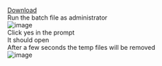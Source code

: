 <a href="https://github.com/shourgamer2/TempFileRemover/releases/download/ver1.1.0/TempFileDeleter.bat">Download</a> <br>
Run the batch file as administrator  <br>
![image](https://user-images.githubusercontent.com/90188229/155931898-04e7e5bf-b9ba-45c6-b158-927a6f1ef9b0.png) <br>
Click yes in the prompt <br>
It should open  <br>
After a few seconds the temp files will be removed<br>
![image](https://user-images.githubusercontent.com/90188229/155932065-177d5c4b-0362-4ee3-85fb-385256dfd6ba.png)


